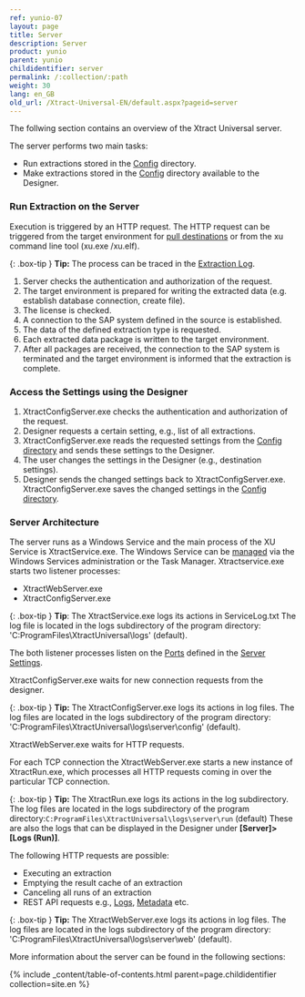 ```yaml
---
ref: yunio-07
layout: page
title: Server
description: Server
product: yunio
parent: yunio
childidentifier: server
permalink: /:collection/:path
weight: 30
lang: en_GB
old_url: /Xtract-Universal-EN/default.aspx?pageid=server
---
```


The follwing section contains an overview of the Xtract Universal server.

The server performs two main tasks:

- Run extractions stored in the [Config](./advanced-techniques/backup-and-migration#configuration-files) directory. 
- Make extractions stored in the [Config](./advanced-techniques/backup-and-migration#configuration-files) directory available to the Designer.

### Run Extraction on the Server

Execution is triggered by an HTTP request. The HTTP request can be triggered from the target environment for [pull destinations](./destinations#pull-and-push-destinations) or from the xu command line tool (xu.exe /xu.elf). 

{: .box-tip }
**Tip:** The process can be traced in the [Extraction Log](./logging/logging-access-via-designer#extraction-logs).

1. Server checks the authentication and authorization of the request.
2. The target environment is prepared for writing the extracted data (e.g. establish database connection, create file).
3. The license is checked.
4. A connection to the SAP system defined in the source is established.
5. The data of the defined extraction type is requested.
6. Each extracted data package is written to the target environment.
7. After all packages are received, the connection to the SAP system is terminated and the target environment is informed that the extraction is complete.

### Access the Settings using the Designer

1. XtractConfigServer.exe checks the authentication and authorization of the request.
2. Designer requests a certain setting, e.g., list of all extractions. 
3. XtractConfigServer.exe reads the requested settings from the [Config directory](./advanced-techniques/backup-and-migration#configuration-files) and sends these settings to the Designer.
4. The user changes the settings in the Designer (e.g., destination settings).
5. Designer sends the changed settings back to XtractConfigServer.exe. XtractConfigServer.exe saves the changed settings in the [Config directory](./advanced-techniques/backup-and-migration#configuration-files).

### Server Architecture

The server runs as a Windows Service and the main process of the XU Service is XtractService.exe. The Windows Service can be [managed](./server/start-server) via the Windows Services administration or the Task Manager.
Xtractservice.exe starts two listener processes:
- XtractWebServer.exe
- XtractConfigServer.exe

{: .box-tip }
**Tip**: The XtractService.exe logs its actions in ServiceLog.txt 
The log file is located in the logs subdirectory of the program directory: 'C:ProgramFiles\XtractUniversal\logs' (default).


The both listener processes listen on the [Ports](./server/ports) defined in the [Server Settings](./server/server-settings).

XtractConfigServer.exe waits for new connection requests from the designer. 

{: .box-tip }
**Tip:** The XtractConfigServer.exe logs its actions in log files. 
The log files are located in the logs subdirectory of the program directory: 'C:ProgramFiles\XtractUniversal\logs\server\config' (default).

XtractWebServer.exe waits for HTTP requests. 

For each TCP connection the XtractWebServer.exe starts a new instance of XtractRun.exe, which processes all HTTP requests coming in over the particular TCP connection.

{: .box-tip }
**Tip:** The XtractRun.exe logs its actions in the log subdirectory. 
The log files are located in the logs subdirectory of the program directory:`C:ProgramFiles\XtractUniversal\logs\server\run` (default) 
These are also the logs that can be displayed in the Designer under **[Server]>[Logs (Run)]**.

The following HTTP requests are possible:
- Executing an extraction
- Emptying the result cache of an extraction
- Canceling all runs of an extraction
- REST API requests e.g., [Logs](./logging/logging-access-via-http), [Metadata](./advanced-techniques/metadata-access-via-http) etc.

{: .box-tip }
**Tip:** The XtractWebServer.exe logs its actions in log files. 
The log files are located in the logs subdirectory of the program directory: 'C:ProgramFiles\XtractUniversal\logs\server\web' (default).

More information about the server can be found in the following sections:

{% include _content/table-of-contents.html parent=page.childidentifier collection=site.en %}

